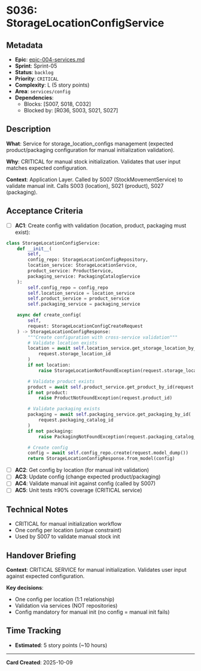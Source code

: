 # S036: StorageLocationConfigService

## Metadata
- **Epic**: [epic-004-services.md](../../02_epics/epic-004-services.md)
- **Sprint**: Sprint-05
- **Status**: `backlog`
- **Priority**: `CRITICAL`
- **Complexity**: L (5 story points)
- **Area**: `services/config`
- **Dependencies**:
  - Blocks: [S007, S018, C032]
  - Blocked by: [R036, S003, S021, S027]

## Description

**What**: Service for storage_location_configs management (expected product/packaging configuration for manual initialization validation).

**Why**: CRITICAL for manual stock initialization. Validates that user input matches expected configuration.

**Context**: Application Layer. Called by S007 (StockMovementService) to validate manual init. Calls S003 (location), S021 (product), S027 (packaging).

## Acceptance Criteria

- [ ] **AC1**: Create config with validation (location, product, packaging must exist):
```python
class StorageLocationConfigService:
    def __init__(
        self,
        config_repo: StorageLocationConfigRepository,
        location_service: StorageLocationService,
        product_service: ProductService,
        packaging_service: PackagingCatalogService
    ):
        self.config_repo = config_repo
        self.location_service = location_service
        self.product_service = product_service
        self.packaging_service = packaging_service

    async def create_config(
        self,
        request: StorageLocationConfigCreateRequest
    ) -> StorageLocationConfigResponse:
        """Create configuration with cross-service validation"""
        # Validate location exists
        location = await self.location_service.get_storage_location_by_id(
            request.storage_location_id
        )
        if not location:
            raise StorageLocationNotFoundException(request.storage_location_id)

        # Validate product exists
        product = await self.product_service.get_product_by_id(request.product_id)
        if not product:
            raise ProductNotFoundException(request.product_id)

        # Validate packaging exists
        packaging = await self.packaging_service.get_packaging_by_id(
            request.packaging_catalog_id
        )
        if not packaging:
            raise PackagingNotFoundException(request.packaging_catalog_id)

        # Create config
        config = await self.config_repo.create(request.model_dump())
        return StorageLocationConfigResponse.from_model(config)
```

- [ ] **AC2**: Get config by location (for manual init validation)
- [ ] **AC3**: Update config (change expected product/packaging)
- [ ] **AC4**: Validate manual init against config (called by S007)
- [ ] **AC5**: Unit tests ≥90% coverage (CRITICAL service)

## Technical Notes
- CRITICAL for manual initialization workflow
- One config per location (unique constraint)
- Used by S007 to validate manual stock init

## Handover Briefing

**Context**: CRITICAL SERVICE for manual initialization. Validates user input against expected configuration.

**Key decisions**:
- One config per location (1:1 relationship)
- Validation via services (NOT repositories)
- Config mandatory for manual init (no config = manual init fails)

## Time Tracking
- **Estimated**: 5 story points (~10 hours)

---
**Card Created**: 2025-10-09
